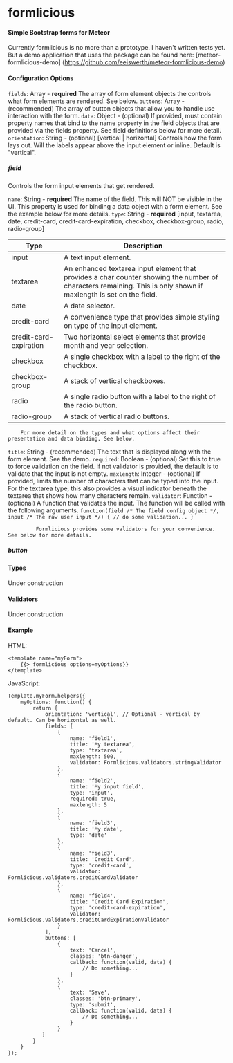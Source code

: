 # formlicious

#### Simple Bootstrap forms for Meteor

Currently formlicious is no more than a prototype. I haven't written tests yet.  But a demo application that uses the
package can be found here: [meteor-formlicious-demo] (https://github.com/eeiswerth/meteor-formlicious-demo)

#### Configuration Options

`fields`: Array - **required** The array of form element objects the controls what form elements are rendered. See below.
`buttons`: Array - (recommended) The array of button objects that allow you to handle use interaction with the form.
`data`: Object - (optional) If provided, must contain property names that bind to the name property in the field objects
        that are provided via the fields property. See field definitions below for more detail.
`orientation`: String - (optional) [vertical | horizontal] Controls how the form lays out.  Will the labels appear
               above the input element or inline. Default is "vertical".

##### field
Controls the form input elements that get rendered.

`name`: String - **required** The name of the field. This will NOT be visible in the UI. This property is used for
        binding a data object with a form element. See the example below for more details.
`type`: String - **required** [input, textarea, date, credit-card, credit-card-expiration, checkbox, checkbox-group,
        radio, radio-group]

Type                   | Description
---------------------- | -----------------------------------------------------------------------------------
input                  | A text input element.
textarea               | An enhanced textarea input element that provides a char counter showing the number  of characters remaining. This is only shown if maxlength is set on the field.
date                   | A date selector.
credit-card            | A convenience type that provides simple styling on type of the input element.
credit-card-expiration | Two horizontal select elements that provide month and year selection.
checkbox               | A single checkbox with a label to the right of the checkbox.
checkbox-group         | A stack of vertical checkboxes.
radio                  | A single radio button with a label to the right of the radio button.
radio-group            | A stack of vertical radio buttons.

        For more detail on the types and what options affect their presentation and data binding. See below.
`title`: String - (recommended) The text that is displayed along with the form element. See the demo.
`required`: Boolean - (optional) Set this to true to force validation on the field. If not validator is provided, the
            default is to validate that the input is not empty.
`maxlength`: Integer - (optional) If provided, limits the number of characters that can be typed into the input. For the
             textarea type, this also provides a visual indicator beneath the textarea that shows how many characters
             remain.
`validator`: Function - (optional) A function that validates the input. The function will be called with the following
             arguments.
             ```
             function(field /* The field config object */, input /* The raw user input */) {
                // do some validation...
             }
             ```

             Formlicious provides some validators for your convenience. See below for more details.

##### button

#### Types
Under construction

#### Validators
Under construction

#### Example

HTML:
```
<template name="myForm">
	{{> formlicious options=myOptions}}
</template>
```

JavaScript:
```
Template.myForm.helpers({
	myOptions: function() {
		return {
			orientation: 'vertical', // Optional - vertical by default. Can be horizontal as well.
			fields: [
				{
					name: 'field1',
					title: 'My textarea',
					type: 'textarea',
					maxlength: 500,
					validator: Formlicious.validators.stringValidator
				},
				{
				   	name: 'field2',
				   	title: 'My input field',
				   	type: 'input',
				   	required: true,
				   	maxlength: 5
			   	},
			   	{
				   	name: 'field3',
				   	title: 'My date',
				   	type: 'date'
			   	},
			   	{
				   	name: 'field3',
				   	title: 'Credit Card',
				   	type: 'credit-card',
				   	validator: Formlicious.validators.creditCardValidator
			   	},
			   	{
				   	name: 'field4',
				   	title: "Credit Card Expiration",
				   	type: 'credit-card-expiration',
				   	validator: Formlicious.validators.creditCardExpirationValidator
			   	}
			],
			buttons: [
			   	{
				   	text: 'Cancel',
				   	classes: 'btn-danger',
				   	callback: function(valid, data) {
					   	// Do something...
				   	}
			   	},
			   	{
				   	text: 'Save',
				   	classes: 'btn-primary',
				   	type: 'submit',
				   	callback: function(valid, data) {
					   	// Do something...
				   	}
			   	}
		   ]
		}
	}
});
```
